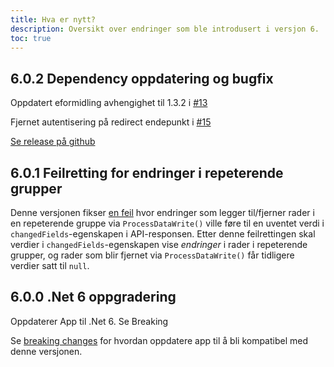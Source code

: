 ```yaml
---
title: Hva er nytt?
description: Oversikt over endringer som ble introdusert i versjon 6.
toc: true
---
```


## 6.0.2 Dependency oppdatering og bugfix
Oppdatert eformidling avhengighet til 1.3.2 i [#13](https://github.com/Altinn/app-lib-dotnet/pull/13)

Fjernet autentisering på redirect endepunkt i [#15](https://github.com/Altinn/app-lib-dotnet/pull/15)

[Se release på github](https://github.com/Altinn/app-lib-dotnet/releases/tag/v6.0.2)

## 6.0.1 Feilretting for endringer i repeterende grupper

Denne versjonen fikser [en feil](https://github.com/Altinn/app-frontend-react/issues/319) hvor endringer som
legger til/fjerner rader i en repeterende gruppe via `ProcessDataWrite()` ville føre til en uventet verdi
i `changedFields`-egenskapen i API-responsen. Etter denne feilrettingen skal verdier i `changedFields`-egenskapen
vise *endringer* i rader i repeterende grupper, og rader som blir fjernet via `ProcessDataWrite()` får tidligere verdier
satt til `null`.

## 6.0.0 .Net 6 oppgradering 

Oppdaterer App til .Net 6. Se Breaking


Se [breaking changes](../breaking-changes) for hvordan oppdatere app til å bli kompatibel med denne versjonen.
